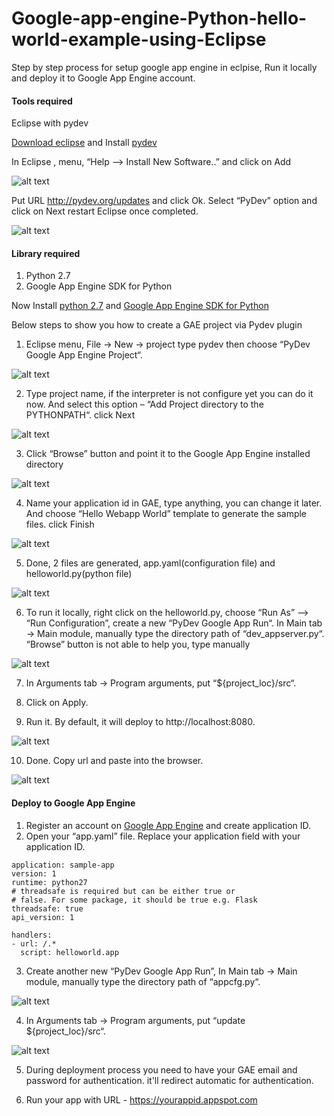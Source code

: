 # Google-app-engine-Python-hello-world-example-using-Eclipse
Step by step process for setup google app engine in eclpise, Run it locally and deploy it to Google App Engine account.

#### Tools required
Eclipse with pydev

[Download eclipse](https://www.eclipse.org/downloads/) and Install [pydev](http://www.pydev.org/)

In Eclipse , menu, “Help –> Install New Software..” and click on Add

![alt text](https://drive.google.com/uc?id=1FphKGMHJPC1bM0e2Sc6xmJhPBOvW_BMx)

Put URL http://pydev.org/updates and click Ok. Select “PyDev” option and click on Next restart Eclipse once completed.

![alt text](https://drive.google.com/uc?id=1zZgUS6K8pm1coP-FOMNu4sTmpIs98IP7)


#### Library required
1. Python 2.7
2. Google App Engine SDK for Python

Now Install [python 2.7](https://www.python.org/downloads/) and [Google App Engine SDK for Python](https://cloud.google.com/appengine/downloads#Google_App_Engine_SDK_for_Python)

Below steps to show you how to create a GAE project via Pydev plugin

1. Eclipse menu, File -> New -> project type pydev then choose “PyDev Google App Engine Project“. 

![alt text](https://drive.google.com/uc?id=1xSlvu2WfCzGUb55rcD_sYpFGVecCJpEq)

2. Type project name, if the interpreter is not configure yet you can do it now. And select this option – “Add Project directory to the PYTHONPATH“. click Next

![alt text](https://drive.google.com/uc?id=1_-FAyoI5NJpiLp5hQ_HDfZ331xJfYo_0)

3. Click “Browse” button and point it to the Google App Engine installed directory

![alt text](https://drive.google.com/uc?id=1H04PqeoRdRpopnCzP-_lDEeGKdFOjL0P)

4. Name your application id in GAE, type anything, you can change it later. And choose “Hello Webapp World” template to generate the sample files. click Finish

![alt text](https://drive.google.com/uc?id=1htGIkk6dPdzkZCX_Kf66ZRsr8UopXtYC)

5. Done, 2 files are generated, app.yaml(configuration file) and helloworld.py(python file)

![alt text](https://drive.google.com/uc?id=1xmzt3Iu0VPHaByufuNCwdB6hBegJ3Yp6)

6. To run it locally, right click on the helloworld.py, choose “Run As” –> “Run Configuration”, create a new “PyDev Google App Run“.
In Main tab -> Main module, manually type the directory path of “dev_appserver.py“. “Browse” button is not able to help you, type manually

![alt text](https://drive.google.com/uc?id=1FVJ2ZW0h0rZ2KDZ-Lp2jM_x9M5Vk2W40)

7. In Arguments tab -> Program arguments, put “${project_loc}/src“.

8. Click on Apply.

9. Run it. By default, it will deploy to http://localhost:8080.

![alt text](https://drive.google.com/uc?id=1nh5syHJbxhY5ogMVfftjFELLrOxNA_7T)

10. Done. Copy url and paste into the browser.

![alt text](https://drive.google.com/uc?id=13sFS-IWknUORBjY8dqOiIW668QQsO9EM)


#### Deploy to Google App Engine

1. Register an account on [Google App Engine](https://appengine.google.com/) and create application ID.
2. Open your “app.yaml” file. Replace your application field with your application ID.

```
application: sample-app
version: 1
runtime: python27
# threadsafe is required but can be either true or 
# false. For some package, it should be true e.g. Flask
threadsafe: true
api_version: 1

handlers:
- url: /.*
  script: helloworld.app
  ```

3. Create another new “PyDev Google App Run”, In Main tab -> Main module, manually type the directory path of “appcfg.py“.

![alt text](https://drive.google.com/uc?id=1V2gOiC0fU5gJ7UPpm5bn5XerKYBmpBfn)

4. In Arguments tab -> Program arguments, put “update ${project_loc}/src“.

![alt text](https://drive.google.com/uc?id=1VtwN-8K3fQtCL6LmgPmfS_ux4WzG2LXR)

5. During deployment process you need to have your GAE email and password for authentication. it'll redirect automatic for authentication.

6. Run your app with URL - https://yourappid.appspot.com




